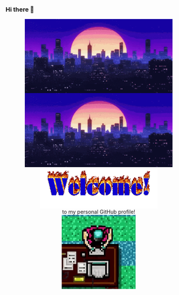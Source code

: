 ### Hi there 👋

<div align="center">
  <img src="https://github.com/ErnieLud/ErnieLud/blob/main/city-night.gif" alt="CityNight" align="center" width="400" height="200"/
  ><img src="https://github.com/ErnieLud/ErnieLud/blob/main/city-night.gif" alt="CityNight" align="center" width="400" height="200"/
</div>

<div align="center">
<img src="https://github.com/ErnieLud/ErnieLud/blob/main/Welcome.gif" alt="Welcome" align="center">
</div>

<div align="center">
to my personal GitHub profile!
</div>
  
<div align="center">
<img src="https://raw.githubusercontent.com/ErnieLud/ErnieLud/main/biker-hotline-miami.gif" alt="Writing" align="center" width="200" height="200">
</div>


<!--
**ErnieSumoso/ErnieSumoso** is a ✨ _special_ ✨ repository because its `README.md` (this file) appears on your GitHub profile.

Here are some ideas to get you started:

- 🔭 I’m currently working on ...
- 🌱 I’m currently learning ...
- 👯 I’m looking to collaborate on ...
- 🤔 I’m looking for help with ...
- 💬 Ask me about ...
- 📫 How to reach me: ...
- 😄 Pronouns: ...
- ⚡ Fun fact: ...
-->
